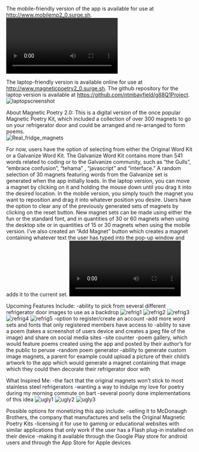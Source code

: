 The mobile-friendly version of the app is available for use at http://www.mobilemp2_0.surge.sh.
![mobilevideo](screenshots/mobile_video.mp4)

The laptop-friendly version is available online for use at http://www.magneticpoetry2_0.surge.sh.
The github repository for the laptop version is available at https://github.com/ntmbayfield/g88Q1Project.
![laptopscreenshot](screenshots/laptopcapture.png)

About Magnetic Poetry 2.0:
This is a digital version of the once popular Magnetic Poetry Kit, which included a collection of over 300 magnets to go on your refrigerator door and could be arranged and re-arranged to form poems.   
![Real_fridge_magnets](screenshots/Word-Magnets.png)

For now, users have the option of selecting from either the Original Word Kit or a Galvanize Word Kit.  The Galvanize Word Kit contains more than 541 words related to coding or to the Galvanize community, such as “the Gulls”, “embrace confusion”, “tehama” , “javascript” and “interface.”   A random selection of 30 magnets featuring words from the Galvanize set is generated when the app initially loads.  In the laptop version, you can move a magnet by clicking on it and holding the mouse down until you drag it into the desired location.  In the mobile version, you simply touch the magnet you want to reposition and drag it into whatever position you desire.  Users have the option to clear any of the previously generated sets of magnets by clicking on the reset button.  New magnet sets can be made using either the fun or the standard font, and in quantities of 30 or 60 magnets when using the desktop site or in quantities of 15 or 30 magnets when using the mobile version. I’ve also created an “Add Magnet” button which creates a magnet containing whatever text the user has typed into the pop-up window and adds it to the current set.
![laptopversion](screenshots/laptop_version.mp4)

Upcoming Features Include:
-ability to pick from several different refrigerator door images to use as a backdrop
![refrig1](screenshots/refrig1.png)
![refrig2](screenshots/refrig2.png)
![refrig3](screenshots/refrig3.png)
![refrig4](screenshots/refrig4.png)
![refrig5](screenshots/refrig5.png)
-option to register/create an account
-add more word sets and fonts that only registered members have access to
-ability to save a poem (takes a screenshot of users device and creates a jpeg file of the image) and share on social media sites
-site counter
-poem gallery, which would feature poems created using the app and posted by their author’s for the public to peruse
-random poem generator
-ability to generate custom image magnets, a parent for example could upload a picture of their child’s artwork to the app which would generate a magnet containing that image which they could then decorate their refrigerator door with

What Inspired Me:
-the fact that the original magnets won’t stick to most stainless steel refrigerators
-wanting a way to indulge my love for poetry during my morning commute on bart
-several poorly done implementations of this idea 
![ugly1](screenshots/ugly1.png)
![ugly2](screenshots/ugly2.png)
![ugly3](screenshots/ugly3.png)

Possible options for monetizing this app include:
-selling it to McDonaugh Brothers, the company that manufactures and sells the Original Magnetic Poetry Kits
-licensing it for use to gaming or educational websites with similar applications that only work if the user has a Flash plug-in installed on their device
-making it available through the Google Play store for android users and through the App Store for Apple devices
